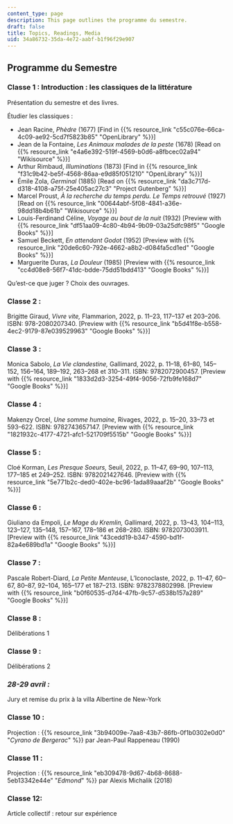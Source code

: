 ```yaml
---
content_type: page
description: This page outlines the programme du semestre.
draft: false
title: Topics, Readings, Media
uid: 34a86732-35da-4e72-aabf-b1f96f29e907
---
```

## Programme du Semestre

### Classe 1 : Introduction : les classiques de la littérature

Présentation du semestre et des livres. 

Étudier les classiques :

- Jean Racine, *Phèdre* (1677) \[Find in {{% resource_link "c55c076e-66ca-4c09-ae92-5cd7f5823b85" "OpenLibrary" %}}\]
- Jean de la Fontaine, *Les Animaux malades de la peste* (1678) \[Read on {{% resource_link "e4a6e392-519f-4569-b0d6-a8fbcec02a94" "Wikisource" %}}\]
- Arthur Rimbaud, *Illuminations* (1873) \[Find in {{% resource_link "f31c9b42-be5f-4568-86aa-e9d85f051210" "OpenLibrary" %}}\]
- Émile Zola, *Germinal* (1885) \[Read on {{% resource_link "da3c717d-d318-4108-a75f-25e405ac27c3" "Project Gutenberg" %}}\]
- Marcel Proust, *À la recherche du temps perdu. Le Temps retrouvé* (1927) \[Read on {{% resource_link "00644abf-5f08-4841-a36e-98dd18b4b61b" "Wikisource" %}}\]
- Louis-Ferdinand Céline, *Voyage au bout de la nuit* (1932) \[Preview with {{% resource_link "df51aa09-4c80-4b94-9b09-03a25dfc98f5" "Google Books" %}}\]
- Samuel Beckett, *En attendant Godot* (1952) \[Preview with {{% resource_link "20de6c60-792e-4662-a8b2-d084fa5cd1ed" "Google Books" %}}\]
- Marguerite Duras, *La Douleur* (1985) \[Preview with {{% resource_link "cc4d08e8-56f7-41dc-bdde-75dd51bdd413" "Google Books" %}}\]

Qu’est-ce que juger ? Choix des ouvrages.

### Classe 2 : 

Brigitte Giraud, *Vivre vite,* Flammarion, 2022, p. 11–23, 117–137 et 203–206. ISBN: 978-2080207340. \[Preview with {{% resource_link "b5d41f8e-b558-4ec2-9179-87e039529963" "Google Books" %}}\] 

### Classe 3 : 

Monica Sabolo, *La Vie clandestine,* Gallimard, 2022, p. 11–18, 61–80, 145–152, 156–164, 189–192, 263–268 et 310–311. ISBN: 9782072900457. \[Preview with {{% resource_link "1833d2d3-3254-49f4-9056-72fb9fe168d7" "Google Books" %}}\]

### Classe 4 : 

Makenzy Orcel, *Une somme humaine*, Rivages, 2022, p. 15–20, 33–73 et 593–622. ISBN: 9782743657147. \[Preview with {{% resource_link "1821932c-4177-4721-afc1-521709f5515b" "Google Books" %}}\]

### Classe 5 : 

Cloé Korman, *Les Presque Soeurs,* Seuil, 2022, p. 11–47, 69–90, 107–113, 177–185 et 249–252. ISBN: 9782021427646. \[Preview with {{% resource_link "5e771b2c-ded0-402e-bc96-1ada89aaaf2b" "Google Books" %}}\]

### Classe 6 : 

Giuliano da Empoli, *Le Mage du Kremlin,* Gallimard, 2022, p. 13–43, 104–113, 123–127, 135–148, 157–167, 178–186 et 268–280. ISBN: 9782073003911. \[Preview with {{% resource_link "43cedd19-b347-4590-bd1f-82a4e689bd1a" "Google Books" %}}\]

### Classe 7 : 

Pascale Robert-Diard, *La Petite Menteuse*, L’Iconoclaste, 2022, p. 11–47, 60–67, 80–87, 92–104, 165–177 et 187–213. ISBN: 9782378802998. \[Preview with {{% resource_link "b0f60535-d7d4-47fb-9c57-d538b157a289" "Google Books" %}}\]

### Classe 8 : 

Délibérations 1

### Classe 9 : 

Délibérations 2

### *28-29 avril :* 

Jury et remise du prix à la villa Albertine de New-York

### Classe 10 :

Projection : {{% resource_link "3b94009e-7aa8-43b7-86fb-0f1b0302e0d0" "*Cyrano de Bergerac*" %}} par Jean-Paul Rappeneau (1990)

### Classe 11 :

Projection : {{% resource_link "eb309478-9d67-4b68-8688-5eb13342e44e" "*Edmond*" %}} par Alexis Michalik (2018)

### Classe 12: 

Article collectif : retour sur expérience